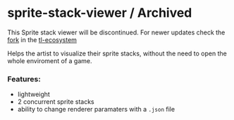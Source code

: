 # sprite-stack-viewer / Archived

This Sprite stack viewer will be discontinued. For newer updates check the [fork](https://github.com/tl-ecosystem/tl-ssv) in the [tl-ecosystem](https://github.com/tl-ecosystem) 

Helps the artist to visualize their sprite stacks, without the need to open the whole enviroment of a game.

### Features:
- lightweight
- 2 concurrent sprite stacks
- ability to change renderer paramaters with a `.json` file

